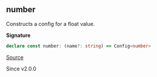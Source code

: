 ## number

Constructs a config for a float value.

**Signature**

```ts
declare const number: (name?: string) => Config<number>
```

[Source](https://github.com/Effect-TS/effect/tree/main/packages/effect/src/Config.ts#L169)

Since v2.0.0